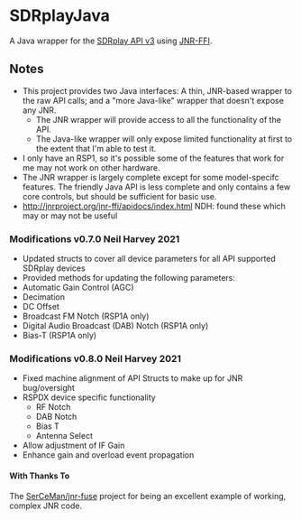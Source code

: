 # SDRplayJava
 
A Java wrapper for the [SDRplay API v3](https://www.sdrplay.com/) using [JNR-FFI](https://github.com/jnr/jnr-ffi/).

## Notes
* This project provides two Java interfaces: A thin, JNR-based wrapper to the raw API calls; and a "more Java-like" wrapper that doesn't expose any JNR.
  * The JNR wrapper will provide access to all the functionality of the API.
  * The Java-like wrapper will only expose limited functionality at first to the extent that I'm able to test it.
* I only have an RSP1, so it's possible some of the features that work for me may not work on other hardware.
* The JNR wrapper is largely complete except for some model-specifc features.  The friendly Java API is less complete and only contains a few core controls, but should be sufficient for basic use.
* http://jnrproject.org/jnr-ffi/apidocs/index.html NDH: found these which may or may not be useful

### Modifications v0.7.0 Neil Harvey 2021
* Updated structs to cover all device parameters for all API supported SDRplay devices
* Provided methods for updating the following parameters:
 * Automatic Gain Control (AGC)
 * Decimation
 * DC Offset
 * Broadcast FM Notch (RSP1A only)
 * Digital Audio Broadcast (DAB) Notch (RSP1A only)
 * Bias-T (RSP1A only) 

 ### Modifications v0.8.0 Neil Harvey 2021
 * Fixed machine alignment of API Structs to make up for JNR bug/oversight
 * RSPDX device specific functionality
   * RF Notch
   * DAB Notch
   * Bias T
   * Antenna Select
* Allow adjustment of IF Gain
* Enhance gain and overload event propagation


#### With Thanks To
The [SerCeMan/jnr-fuse](https://github.com/SerCeMan/jnr-fuse) project for being an excellent example of working, complex JNR code.
